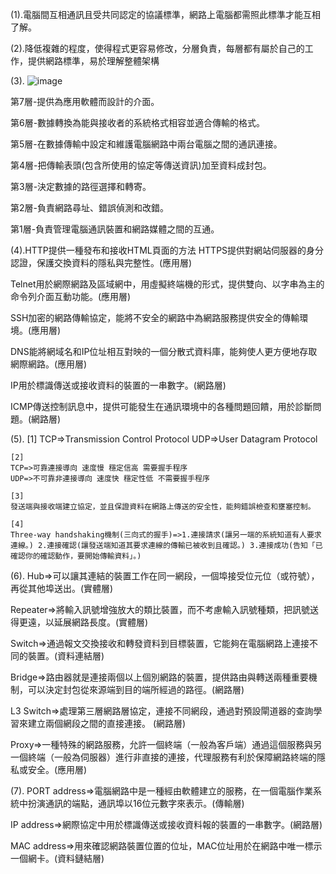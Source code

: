 (1).電腦間互相通訊且受共同認定的協議標準，網路上電腦都需照此標準才能互相了解。

(2).降低複雜的程度，使得程式更容易修改，分層負責，每層都有屬於自己的工作，提供網路標準，易於理解整體架構


(3).
![image](https://user-images.githubusercontent.com/43432054/140008306-7cc52437-de9a-41f1-b9c9-1d208af09394.png)

  第7層-提供為應用軟體而設計的介面。
  
  第6層-數據轉換為能與接收者的系統格式相容並適合傳輸的格式。	
  
  第5層-在數據傳輸中設定和維護電腦網路中兩台電腦之間的通訊連接。
  
  第4層-把傳輸表頭(包含所使用的協定等傳送資訊)加至資料成封包。
  
  第3層-決定數據的路徑選擇和轉寄。
  
  第2層-負責網路尋址、錯誤偵測和改錯。
  
  第1層-負責管理電腦通訊裝置和網路媒體之間的互通。
  
  
  
(4).HTTP提供一種發布和接收HTML頁面的方法 HTTPS提供對網站伺服器的身分認證，保護交換資料的隱私與完整性。(應用層)

  Telnet用於網際網路及區域網中，用虛擬終端機的形式，提供雙向、以字串為主的命令列介面互動功能。(應用層)

  SSH加密的網路傳輸協定，能將不安全的網路中為網路服務提供安全的傳輸環境。(應用層)
  
  DNS能將網域名和IP位址相互對映的一個分散式資料庫，能夠使人更方便地存取網際網路。(應用層)
  
  IP用於標識傳送或接收資料的裝置的一串數字。(網路層)
  
  ICMP傳送控制訊息中，提供可能發生在通訊環境中的各種問題回饋，用於診斷問題。(網路層)

(5).
    [1]
    TCP=>Transmission Control Protocol
    UDP=>User Datagram Protocol

    [2]
    TCP=>可靠連接導向 速度慢 穩定信高 需要握手程序 
    UDP=>不可靠非連接導向 速度快 穩定性低 不需要握手程序

    [3]
    發送端與接收端建立協定，並且保證資料在網路上傳送的安全性，能夠錯誤檢查和壅塞控制。 

    [4]
    Three-way handshaking機制(三向式的握手)=>1.連接請求(讓另一端的系統知道有人要求連線。) 2.連接確認(讓發送端知道其要求連線的傳輸已被收到且確認。) 3.連接成功(告知「已確認你的確認動作，要開始傳輸資料」。)

(6).
Hub=>可以讓其連結的裝置工作在同一網段，一個埠接受位元位（或符號），再從其他埠送出。(實體層)

Repeater=>將輸入訊號增強放大的類比裝置，而不考慮輸入訊號種類，把訊號送得更遠，以延展網路長度。(實體層)

Switch=>通過報文交換接收和轉發資料到目標裝置，它能夠在電腦網路上連接不同的裝置。(資料連結層)

Bridge=>路由器就是連接兩個以上個別網路的裝置，提供路由與轉送兩種重要機制，可以決定封包從來源端到目的端所經過的路徑。(網路層)

L3 Switch=>處理第三層網路層協定，連接不同網段，通過對預設閘道器的查詢學習來建立兩個網段之間的直接連接。 (網路層)

Proxy=>一種特殊的網路服務，允許一個終端（一般為客戶端）通過這個服務與另一個終端（一般為伺服器）進行非直接的連接，代理服務有利於保障網路終端的隱私或安全。(應用層)

(7).
PORT address=>電腦網路中是一種經由軟體建立的服務，在一個電腦作業系統中扮演通訊的端點，通訊埠以16位元數字來表示。(傳輸層)

IP address=>網際協定中用於標識傳送或接收資料報的裝置的一串數字。(網路層)

MAC address=>用來確認網路裝置位置的位址，MAC位址用於在網路中唯一標示一個網卡。(資料鏈結層)
